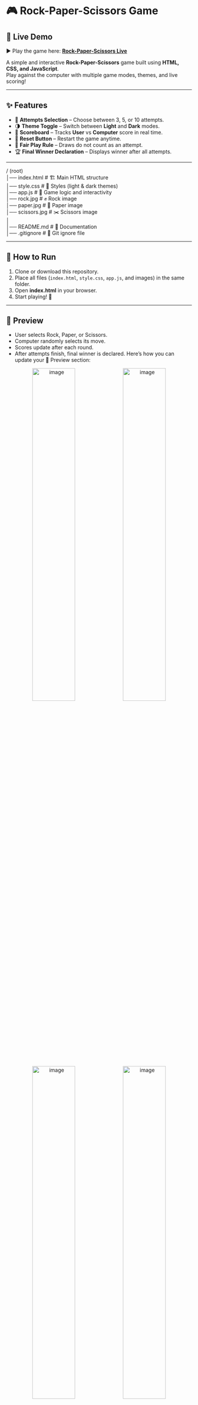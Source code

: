 # 🎮 Rock-Paper-Scissors Game
  
## 🚀 Live Demo

▶️ Play the game here: [**Rock-Paper-Scissors Live**](https://chaitanyasivathmika19.github.io/Rock-Paper-scissors-/)  



A simple and interactive **Rock-Paper-Scissors** game built using **HTML, CSS, and JavaScript**.  
Play against the computer with multiple game modes, themes, and live scoring!

---

## ✨ Features
- 🎯 **Attempts Selection** – Choose between 3, 5, or 10 attempts.
- 🌗 **Theme Toggle** – Switch between **Light** and **Dark** modes.
- 🧮 **Scoreboard** – Tracks **User** vs **Computer** score in real time.
- 🔄 **Reset Button** – Restart the game anytime.
- 🤝 **Fair Play Rule** – Draws do not count as an attempt.
- 🏆 **Final Winner Declaration** – Displays winner after all attempts.

---

/ (root)  
│── index.html     # 🏗️ Main HTML structure  
│── style.css      # 🎨 Styles (light & dark themes)  
│── app.js         # 🧠 Game logic and interactivity  
│── rock.jpg       # ✊ Rock image  
│── paper.jpg      # 📄 Paper image  
│── scissors.jpg   # ✂️ Scissors image  
│  
│── README.md      # 📘 Documentation  
│── .gitignore     # 🚫 Git ignore file  

---

## 🚀 How to Run
1. Clone or download this repository.  
2. Place all files (`index.html`, `style.css`, `app.js`, and images) in the same folder.  
3. Open **index.html** in your browser.  
4. Start playing! 🎉  

---


## 📸 Preview
- User selects Rock, Paper, or Scissors.  
- Computer randomly selects its move.  
- Scores update after each round.  
- After attempts finish, final winner is declared.
Here’s how you can update your 📸 Preview section:

<p align="center">
  <img width="48%" alt="image" src="https://github.com/user-attachments/assets/8a21a71e-0698-4c3b-8132-81a414b855c9" />
  <img width="48%" alt="image" src="https://github.com/user-attachments/assets/567bf20b-bc84-4d8f-8aa6-9181e1633fa6" />
</p>

<p align="center">
  <img width="48%" alt="image" src="https://github.com/user-attachments/assets/3e23eb9c-d382-4ff4-8142-3e9fa4ef50b0" />
  <img width="48%" alt="image" src="https://github.com/user-attachments/assets/827116c1-4f16-4785-a50c-a367fb12e06e" />
</p>

---

## 🛠️ Technologies Used
- **HTML5** – Structure  
- **CSS3** – Styling (themes, layout)  
- **JavaScript (ES6)** – Game logic


---

## 🏅 Author
Made with ❤️ by Yalamandala Chaitanya Sivathmika



